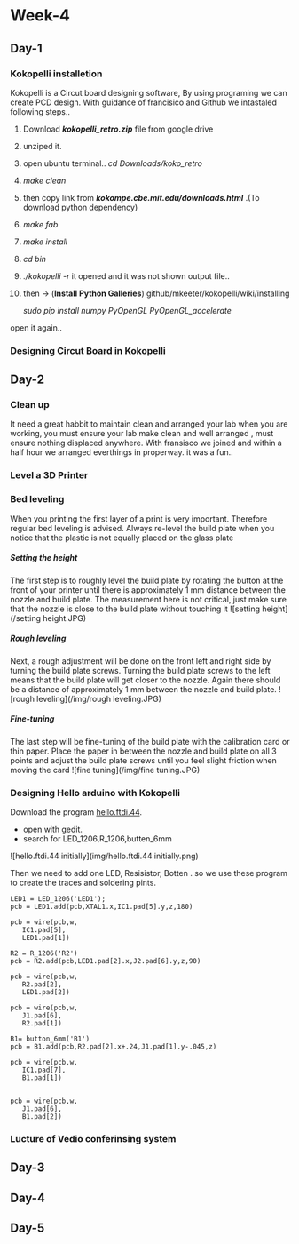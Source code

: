 # Week-4

## Day-1

### Kokopelli installetion
Kokopelli is a Circut board designing software, By using programing we can create PCD design. With guidance of francisico and Github we intastaled following steps..

1. Download ***kokopelli_retro.zip*** file from google drive
2. unziped it.
3. open ubuntu terminal..   *cd Downloads/koko_retro*

4. *make clean*

5. then copy link from ***kokompe.cbe.mit.edu/downloads.html*** .(To download python dependency)

6. *make fab*

7. *make install*

8. *cd bin*

9. *./kokopelli -r*  it opened and it was not shown output file..

10. then -> (**Install Python Galleries**)                            github/mkeeter/kokopelli/wiki/installing

    *sudo pip install numpy PyOpenGL PyOpenGL_accelerate*

open it again..

### Designing Circut Board in Kokopelli




## Day-2
### Clean up

It need a great habbit to maintain clean and arranged your lab when you are working, you must ensure your lab make clean and well arranged , must ensure nothing displaced anywhere. With fransisco we joined and within a half hour we arranged everthings in properway. it was a fun..

### Level a 3D Printer

### Bed leveling
When you printing the first layer of a print is very important. Therefore regular bed leveling is advised. Always re-level the build plate when you notice that the plastic is not equally placed on the glass plate
##### Setting the height

The first step is to roughly level the build plate by rotating the button at the front of your printer until there is approximately 1 mm distance between the nozzle and build plate. The measurement here is not critical, just make sure that the nozzle is close to the build plate without touching it
![setting height](/setting height.JPG)

##### Rough leveling
Next, a rough adjustment will be done on the front left and right side by turning the build plate screws. Turning the build plate screws to the left means that the build plate will get closer to the nozzle. Again there should be a distance of approximately 1 mm between the nozzle and build plate.
![rough leveling](/img/rough leveling.JPG)
##### Fine-tuning
The last step will be fine-tuning of the build plate with the calibration card or thin paper. Place the paper in between the nozzle and build plate on all 3 points and adjust the build plate screws until you feel slight friction when moving the card
![fine tuning](/img/fine tuning.JPG)
### 

### Designing Hello arduino with Kokopelli

Download the program [hello.ftdi.44](http://academy.cba.mit.edu/classes/embedded_programming/index.html).

* open with gedit.
* search for LED_1206,R_1206,butten_6mm 


![hello.ftdi.44 initially](img/hello.ftdi.44 initially.png)

 Then we need to add one LED, Resisistor, Botten . so we use these program to create the traces and soldering pints.
  
```
LED1 = LED_1206('LED1');
pcb = LED1.add(pcb,XTAL1.x,IC1.pad[5].y,z,180)

pcb = wire(pcb,w,
   IC1.pad[5],
   LED1.pad[1])

R2 = R_1206('R2')
pcb = R2.add(pcb,LED1.pad[2].x,J2.pad[6].y,z,90)

pcb = wire(pcb,w,
   R2.pad[2],
   LED1.pad[2])

pcb = wire(pcb,w,
   J1.pad[6],
   R2.pad[1])

B1= button_6mm('B1')
pcb = B1.add(pcb,R2.pad[2].x+.24,J1.pad[1].y-.045,z)

pcb = wire(pcb,w,
   IC1.pad[7],
   B1.pad[1])


pcb = wire(pcb,w,
   J1.pad[6],
   B1.pad[2])
```

### Lucture of Vedio conferinsing system


## Day-3

## Day-4
## Day-5

